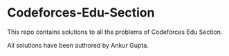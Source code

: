 # Codeforces-Edu-Section

This repo contains solutions to all the problems of Codeforces Edu Section.

All solutions have been authored by Ankur Gupta.
